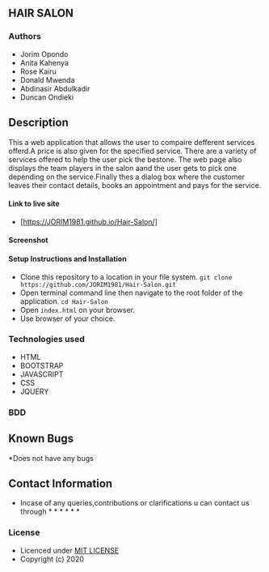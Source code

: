 ## HAIR SALON

### Authors

* Jorim Opondo
* Anita Kahenya
* Rose Kairu
* Donald Mwenda
* Abdinasir Abdulkadir
* Duncan Ondieki

## Description

This a web application that allows the user to compaire defferent
services offerd.A price is also given for the specified service.
There are a variety of services offered to help the user pick the bestone.
The web page also displays the team players in the salon aand the user gets to pick
one depending on the service.Finally thes a dialog box where the customer leaves their contact details,
books an appointment and pays for the service.

#### Link to live site
* [https://JORIM1981.github.io/Hair-Salon/]

 #### Screenshot


#### Setup Instructions and Installation

* Clone this repository to a location in your file system.
`git clone https://github.com/JORIM1981/Hair-Salon.git`
* Open terminal command line then navigate to the root folder of the application.
`cd Hair-Salon`
* Open `index.html` on your browser.
* Use browser of your choice.

### Technologies used

* HTML
* BOOTSTRAP
* JAVASCRIPT
* CSS
* JQUERY

### BDD

## Known Bugs
*Does not have any bugs

## Contact Information
 * Incase of any queries,contributions or clarifications u can contact us through
   *
   *
   *
   *
   *
   *
 ### License
 
  * Licenced under [MIT LICENSE](LICENSE)
  * Copyright (c) 2020


